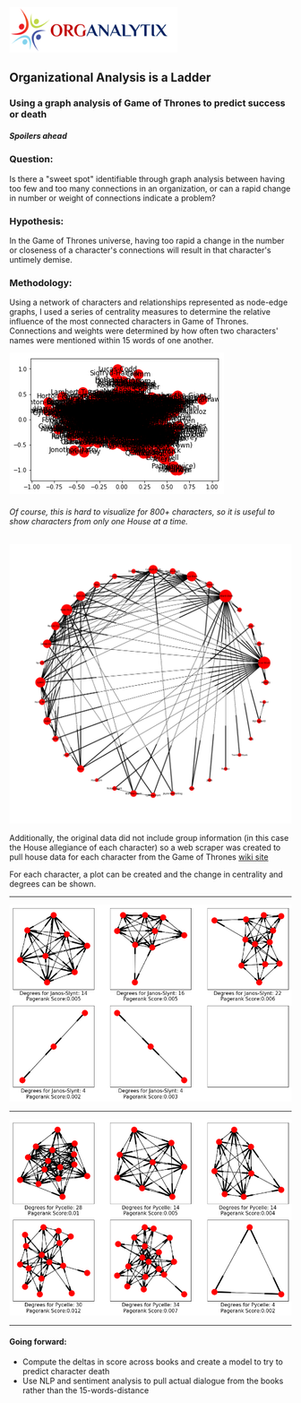 ![](images/OA_logo.png)
## Organizational Analysis is a Ladder
### Using a graph analysis of Game of Thrones to predict success or death

##### *_Spoilers ahead_*

### Question:
 Is there a "sweet spot" identifiable through graph analysis between having too few and too many connections in an organization, or can a rapid change in number or weight of connections indicate a problem?

### Hypothesis:
 In the Game of Thrones universe, having too rapid a change in the number or closeness of a character's connections will result in that character's untimely demise.

### Methodology:
 Using a network of characters and relationships represented as node-edge graphs, I used a series of centrality measures to determine the relative influence of the most connected characters in Game of Thrones. Connections and weights were determined by how often two characters' names were mentioned within 15 words of one another.

 ![bad plot](images/terrible_plot.png)


 ###### Of course, this is hard to visualize for 800+ characters, so it is useful to show characters from only one House at a time.

 ![stark family plot](images/stark_network.png)

 Additionally, the original data did not include group information (in this case the House allegiance of each character) so a web scraper was created to pull house data for each character from the Game of Thrones [wiki site](http://awoiaf.westeros.org/)

 For each character, a plot can be created and the change in centrality and degrees can be shown.

---
 ![progression for Janos Slynt](images/slynt.png)

---

 ![progression for Maester Pycelle](images/pycelle.png)

 ---

 #### Going forward:
 - Compute the deltas in score across books and create a model to try to predict character death
 - Use NLP and sentiment analysis to pull actual dialogue from the books rather than the 15-words-distance
